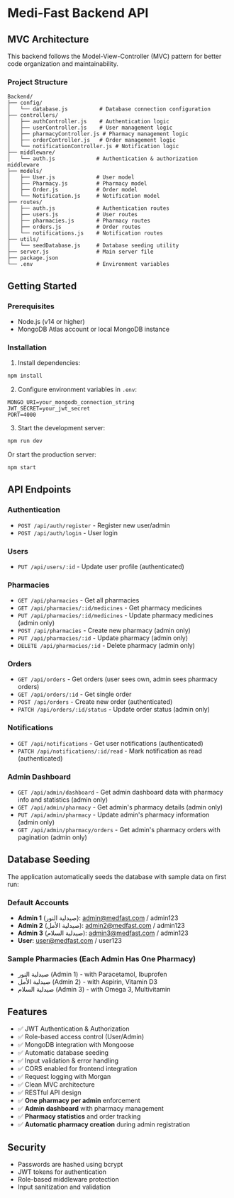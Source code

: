 # Medi-Fast Backend API

## MVC Architecture

This backend follows the Model-View-Controller (MVC) pattern for better code organization and maintainability.

### Project Structure

```
Backend/
├── config/
│   └── database.js          # Database connection configuration
├── controllers/
│   ├── authController.js    # Authentication logic
│   ├── userController.js    # User management logic
│   ├── pharmacyController.js # Pharmacy management logic
│   ├── orderController.js   # Order management logic
│   └── notificationController.js # Notification logic
├── middleware/
│   └── auth.js             # Authentication & authorization middleware
├── models/
│   ├── User.js             # User model
│   ├── Pharmacy.js         # Pharmacy model
│   ├── Order.js            # Order model
│   └── Notification.js     # Notification model
├── routes/
│   ├── auth.js             # Authentication routes
│   ├── users.js            # User routes
│   ├── pharmacies.js       # Pharmacy routes
│   ├── orders.js           # Order routes
│   └── notifications.js    # Notification routes
├── utils/
│   └── seedDatabase.js     # Database seeding utility
├── server.js               # Main server file
├── package.json
└── .env                    # Environment variables
```

## Getting Started

### Prerequisites
- Node.js (v14 or higher)
- MongoDB Atlas account or local MongoDB instance

### Installation

1. Install dependencies:
```bash
npm install
```

2. Configure environment variables in `.env`:
```
MONGO_URI=your_mongodb_connection_string
JWT_SECRET=your_jwt_secret
PORT=4000
```

3. Start the development server:
```bash
npm run dev
```

Or start the production server:
```bash
npm start
```

## API Endpoints

### Authentication
- `POST /api/auth/register` - Register new user/admin
- `POST /api/auth/login` - User login

### Users
- `PUT /api/users/:id` - Update user profile (authenticated)

### Pharmacies
- `GET /api/pharmacies` - Get all pharmacies
- `GET /api/pharmacies/:id/medicines` - Get pharmacy medicines
- `PUT /api/pharmacies/:id/medicines` - Update pharmacy medicines (admin only)
- `POST /api/pharmacies` - Create new pharmacy (admin only)
- `PUT /api/pharmacies/:id` - Update pharmacy (admin only)
- `DELETE /api/pharmacies/:id` - Delete pharmacy (admin only)

### Orders
- `GET /api/orders` - Get orders (user sees own, admin sees pharmacy orders)
- `GET /api/orders/:id` - Get single order
- `POST /api/orders` - Create new order (authenticated)
- `PATCH /api/orders/:id/status` - Update order status (admin only)

### Notifications
- `GET /api/notifications` - Get user notifications (authenticated)
- `PATCH /api/notifications/:id/read` - Mark notification as read (authenticated)

### Admin Dashboard
- `GET /api/admin/dashboard` - Get admin dashboard data with pharmacy info and statistics (admin only)
- `GET /api/admin/pharmacy` - Get admin's pharmacy details (admin only)
- `PUT /api/admin/pharmacy` - Update admin's pharmacy information (admin only)
- `GET /api/admin/pharmacy/orders` - Get admin's pharmacy orders with pagination (admin only)

## Database Seeding

The application automatically seeds the database with sample data on first run:

### Default Accounts
- **Admin 1** (صيدلية النور): admin@medfast.com / admin123
- **Admin 2** (صيدلية الأمل): admin2@medfast.com / admin123  
- **Admin 3** (صيدلية السلام): admin3@medfast.com / admin123
- **User**: user@medfast.com / user123

### Sample Pharmacies (Each Admin Has One Pharmacy)
- صيدلية النور (Admin 1) - with Paracetamol, Ibuprofen
- صيدلية الأمل (Admin 2) - with Aspirin, Vitamin D3
- صيدلية السلام (Admin 3) - with Omega 3, Multivitamin

## Features

- ✅ JWT Authentication & Authorization
- ✅ Role-based access control (User/Admin)
- ✅ MongoDB integration with Mongoose
- ✅ Automatic database seeding
- ✅ Input validation & error handling
- ✅ CORS enabled for frontend integration
- ✅ Request logging with Morgan
- ✅ Clean MVC architecture
- ✅ RESTful API design
- ✅ **One pharmacy per admin** enforcement
- ✅ **Admin dashboard** with pharmacy management
- ✅ **Pharmacy statistics** and order tracking
- ✅ **Automatic pharmacy creation** during admin registration

## Security

- Passwords are hashed using bcrypt
- JWT tokens for authentication
- Role-based middleware protection
- Input sanitization and validation

